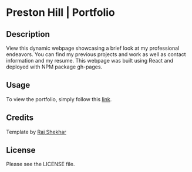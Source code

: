 # Preston Hill | Portfolio

## Description

View this dynamic webpage showcasing a brief look at my professional endeavors. You can find my previous projects and work as well as contact information and my resume. This webpage was built using React and deployed with NPM package gh-pages. 

## Usage

To view the portfolio, simply follow this [link](https://chewy441014.github.io/portfolio-react/). 

## Credits

Template by [Raj Shekhar](https://github.com/rajshekhar26/cleanfolio)

## License

Please see the LICENSE file. 
